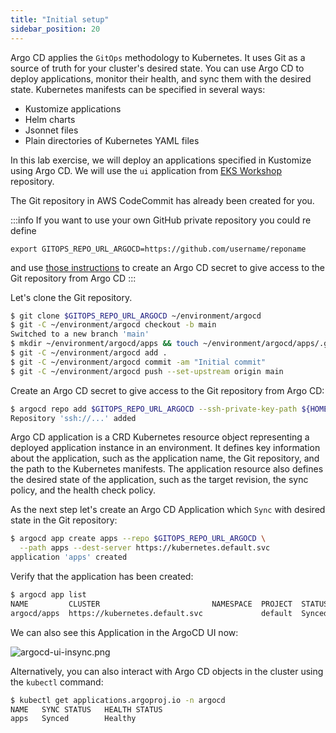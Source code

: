 ```yaml
---
title: "Initial setup"
sidebar_position: 20
---
```


Argo CD applies the `GitOps` methodology to Kubernetes. It uses Git as a source of truth for your cluster's desired state. You can use Argo CD to deploy applications, monitor their health, and sync them with the desired state. Kubernetes manifests can be specified in several ways:

- Kustomize applications
- Helm charts
- Jsonnet files
- Plain directories of Kubernetes YAML files

In this lab exercise, we will deploy an applications specified in Kustomize using Argo CD. We will use the `ui` application from [EKS Workshop](https://github.com/aws-samples/eks-workshop-v2/tree/stable/environment/eks-workshop/manifests/base-application/ui) repository.

The Git repository in AWS CodeCommit has already been created for you.

:::info
If you want to use your own GitHub private repository you could re define

```
export GITOPS_REPO_URL_ARGOCD=https://github.com/username/reponame
```

and use [those instructions](https://argo-cd.readthedocs.io/en/stable/user-guide/private-repositories/) to create an Argo CD secret to give access to the Git repository from Argo CD
:::

Let's clone the Git repository.

```bash
$ git clone $GITOPS_REPO_URL_ARGOCD ~/environment/argocd
$ git -C ~/environment/argocd checkout -b main
Switched to a new branch 'main'
$ mkdir ~/environment/argocd/apps && touch ~/environment/argocd/apps/.gitkeep
$ git -C ~/environment/argocd add .
$ git -C ~/environment/argocd commit -am "Initial commit"
$ git -C ~/environment/argocd push --set-upstream origin main
```

Create an Argo CD secret to give access to the Git repository from Argo CD:

```bash
$ argocd repo add $GITOPS_REPO_URL_ARGOCD --ssh-private-key-path ${HOME}/.ssh/gitops_ssh.pem --insecure-ignore-host-key --upsert --name git-repo
Repository 'ssh://...' added
```

Argo CD application is a CRD Kubernetes resource object representing a deployed application instance in an environment. It defines key information about the application, such as the application name, the Git repository, and the path to the Kubernetes manifests. The application resource also defines the desired state of the application, such as the target revision, the sync policy, and the health check policy.

As the next step let's create an Argo CD Application which `Sync` with desired state in the Git repository:

```bash
$ argocd app create apps --repo $GITOPS_REPO_URL_ARGOCD \
  --path apps --dest-server https://kubernetes.default.svc
application 'apps' created
```

Verify that the application has been created:

```bash
$ argocd app list
NAME         CLUSTER                         NAMESPACE  PROJECT  STATUS  HEALTH   SYNCPOLICY  CONDITIONS
argocd/apps  https://kubernetes.default.svc             default  Synced  Healthy  <none>      <none>
```

We can also see this Application in the ArgoCD UI now:

![argocd-ui-insync.png](assets/argocd-ui-insync.png)

Alternatively, you can also interact with Argo CD objects in the cluster using the `kubectl` command:

```bash
$ kubectl get applications.argoproj.io -n argocd
NAME   SYNC STATUS   HEALTH STATUS
apps   Synced        Healthy
```
